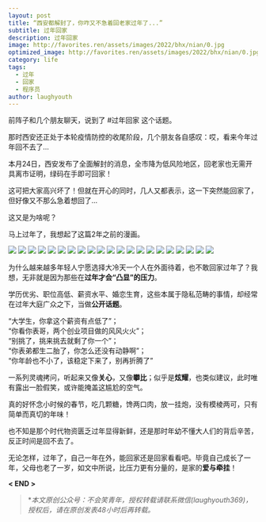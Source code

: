 ```yaml
---
layout: post
title: “西安都解封了，你咋又不急着回老家过年了...”
subtitle: 过年回家
description: 过年回家
image: http://favorites.ren/assets/images/2022/bhx/nian/0.jpg
optimized_image: http://favorites.ren/assets/images/2022/bhx/nian/0.jpg
category: life
tags:
  - 过年
  - 回家
  - 程序员
author: laughyouth
---
```


前阵子和几个朋友聊天，说到了 #过年回家 这个话题。

那时西安还正处于本轮疫情防控的收尾阶段，几个朋友各自感叹：哎，看来今年过年回不去了...

本月24日，西安发布了全面解封的消息，全市降为低风险地区，回老家也无需开具离市证明，绿码在手即可回家！

这可把大家高兴坏了！但就在开心的同时，几人又都表示，这一下突然能回家了，但好像又不那么急着想回了...

这又是为啥呢？

马上过年了，我想起了这篇2年之前的漫画。

![](http://favorites.ren/assets/images/2022/bhx/nian/640.jpeg)
![](http://favorites.ren/assets/images/2022/bhx/nian/640-1.jpeg)
![](http://favorites.ren/assets/images/2022/bhx/nian/640-2.jpeg)
![](http://favorites.ren/assets/images/2022/bhx/nian/640-3.jpeg)
![](http://favorites.ren/assets/images/2022/bhx/nian/640-4.jpeg)
![](http://favorites.ren/assets/images/2022/bhx/nian/640-5.jpeg)
![](http://favorites.ren/assets/images/2022/bhx/nian/640-6.jpeg)
![](http://favorites.ren/assets/images/2022/bhx/nian/640-7.jpeg)
![](http://favorites.ren/assets/images/2022/bhx/nian/640-8.jpeg)
![](http://favorites.ren/assets/images/2022/bhx/nian/640-9.jpeg)
![](http://favorites.ren/assets/images/2022/bhx/nian/640-10.jpeg)
![](http://favorites.ren/assets/images/2022/bhx/nian/640-11.jpeg)
![](http://favorites.ren/assets/images/2022/bhx/nian/640-12.jpeg)
![](http://favorites.ren/assets/images/2022/bhx/nian/640-13.jpeg)
![](http://favorites.ren/assets/images/2022/bhx/nian/640-14.jpeg)
![](http://favorites.ren/assets/images/2022/bhx/nian/640-15.jpeg)
![](http://favorites.ren/assets/images/2022/bhx/nian/640-16.jpeg)
![](http://favorites.ren/assets/images/2022/bhx/nian/640-17.jpeg)
![](http://favorites.ren/assets/images/2022/bhx/nian/640-18.jpeg)
![](http://favorites.ren/assets/images/2022/bhx/nian/640-19.jpeg)
![](http://favorites.ren/assets/images/2022/bhx/nian/640-20.jpeg)

为什么越来越多年轻人宁愿选择大冷天一个人在外面待着，也不敢回家过年了？我想，无非就是因为那些在**过年才会“凸显”的压力**。

学历优劣、职位高低、薪资水平、婚恋生育，这些本属于隐私范畴的事情，却经常在过年大庭广众之下，当做**公开话题**。

“大学生，你拿这个薪资有点低了”；  
“你看你表哥，两个创业项目做的风风火火”；  
“别挑了，挑来挑去就剩了你一个”；  
“你表弟都生二胎了，你怎么还没有动静啊”；  
“你年龄也不小了，该稳定下来了，别再折腾了”  

一系列灵魂拷问，听起来又像**关心**，又像**攀比**；似乎是**炫耀**，也类似建议，此时唯有露出一脸假笑，或许能掩盖这尴尬的空气。

真的好怀念小时候的春节，吃几颗糖，馋两口肉，放一挂炮，没有模棱两可，只有简单而真切的年味！

也不知是那个时代物资匮乏过年显得新鲜，还是那时年幼不懂大人们的背后辛苦，反正时间是回不去了。

无论怎样，过年了，自己一年在外，能回家还是回家看看吧。毕竟自己成长了一年，父母也老了一岁，如文中所说，比压力更有分量的，是家的**爱与牵挂**！

**< END >**

>**本文原创公众号：不会笑青年，授权转载请联系微信(laughyouth369)，授权后，请在原创发表48小时后再转载。*